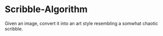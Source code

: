 # Scribble-Algorithm
Given an image, convert it into an art style resembling a somwhat chaotic scribble.
